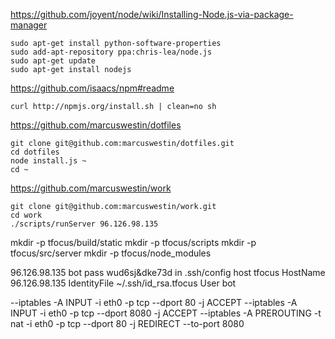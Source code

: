 https://github.com/joyent/node/wiki/Installing-Node.js-via-package-manager

	sudo apt-get install python-software-properties
	sudo add-apt-repository ppa:chris-lea/node.js
	sudo apt-get update
	sudo apt-get install nodejs

https://github.com/isaacs/npm#readme

	curl http://npmjs.org/install.sh | clean=no sh

https://github.com/marcuswestin/dotfiles

	git clone git@github.com:marcuswestin/dotfiles.git
	cd dotfiles
	node install.js ~
	cd ~

https://github.com/marcuswestin/work

	git clone git@github.com:marcuswestin/work.git
	cd work
	./scripts/runServer 96.126.98.135

mkdir -p tfocus/build/static
mkdir -p tfocus/scripts
mkdir -p tfocus/src/server
mkdir -p tfocus/node_modules

96.126.98.135
bot pass wud6sj&dke73d
in .ssh/config
	host tfocus
	HostName 96.126.98.135
	IdentityFile ~/.ssh/id_rsa.tfocus
	User bot

--iptables -A INPUT -i eth0 -p tcp --dport 80 -j ACCEPT
--iptables -A INPUT -i eth0 -p tcp --dport 8080 -j ACCEPT
--iptables -A PREROUTING -t nat -i eth0 -p tcp --dport 80 -j REDIRECT --to-port 8080